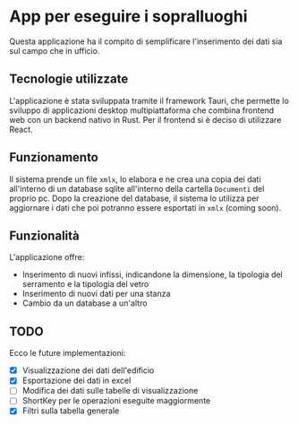 # App per eseguire i sopralluoghi

Questa applicazione ha il compito di semplificare l'inserimento dei dati sia sul campo che in ufficio.

## Tecnologie utilizzate

L'applicazione è stata sviluppata tramite il framework Tauri, che permette lo sviluppo di applicazioni desktop
multipiattaforma che combina frontend web con un backend nativo in Rust. Per il frontend si è deciso di utilizzare
React.

## Funzionamento

Il sistema prende un file `xmlx`, lo elabora e ne crea una copia dei dati all'interno di un database sqlite all'interno
della cartella `Documenti` del proprio pc. Dopo la creazione del database, il sistema lo utilizza per aggiornare i dati
che poi potranno essere esportati in `xmlx` (coming soon).

## Funzionalità

L'applicazione offre:

- Inserimento di nuovi infissi, indicandone la dimensione, la tipologia del serramento e la tipologia del vetro
- Inserimento di nuovi dati per una stanza
- Cambio da un database a un'altro

## TODO

Ecco le future implementazioni:

- [x] Visualizzazione dei dati dell'edificio
- [x] Esportazione dei dati in excel
- [ ] Modifica dei dati sulle tabelle di visualizzazione
- [ ] ShortKey per le operazioni eseguite maggiormente
- [x] Filtri sulla tabella generale